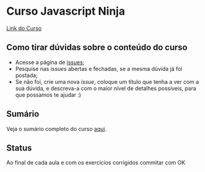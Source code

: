 # Curso Javascript Ninja

[Link do Curso](http://www.eventick.com.br/curso-javascript-ninja)

## Como tirar dúvidas sobre o conteúdo do curso

- Acesse a página de [issues](https://github.com/da2k/curso-javascript-ninja/issues);
- Pesquise nas _issues_ abertas e fechadas, se a mesma dúvida já foi postada;
- Se não foi, crie uma nova _issue_, coloque um título que tenha a ver com a sua dúvida, e descreva-a com o maior nível de detalhes possíveis, para que possamos te ajudar :)

## Sumário

Veja o sumário completo do curso [aqui](summary.md).

## Status

Ao final de cada aula e com os exercícios corrigidos commitar com OK
